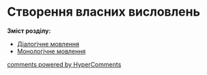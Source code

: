 <div id="hypercomments_widget" class="js-hypercomments-widget invisible"></div>

# Створення власних висловлень

<p><b>Зміст розділу:</b></p>
<ul type="disc">
<li><a href="https://ukrmon59.ed-era.com/5/dialogichne_movlennya.html">Діалогічне мовлення</a></li>
<li><a href="https://ukrmon59.ed-era.com/5/monologychne_movlennya.html">Монологічне мовлення</a></li>
</ul>

<div class="js-hypercomments-container">
<a href="http://hypercomments.com" class="hc-link" title="comments widget">comments powered by HyperComments</a>
</div>